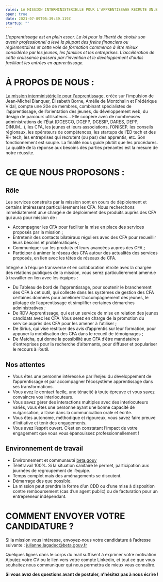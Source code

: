 ```yaml
---
roles: LA MISSION INTERMINISTERIELLE POUR L’APPRENTISSAGE RECRUTE UN.E CHARGE.E DE DÉPLOIEMENT DES PRODUITS AUPRÈS DES CFA
open: true
date: 2021-07-09T05:39:39.119Z
startup: ""
---
```

*L’apprentissage est en plein essor. La loi pour la liberté de choisir son avenir professionnel a levé la plupart des freins financiers ou réglementaires et cette voie de formation commence à être mieux considérée par les jeunes, les familles et les entreprises. L’accélération de cette croissance passera par l’invention et le développement d’outils facilitant les entrées en apprentissage.*


# À PROPOS DE NOUS :
[La mission interministérielle pour l'apprentissage](https://mission-apprentissage.gitbook.io/general/), créée sur l’impulsion de Jean-Michel Blanquer, Élisabeth Borne, Amélie de Montchalin et Frédérique Vidal, compte une 20e de membres, combinant spécialistes de l’apprentissage, de l’orientation des jeunes, du développement web, du design de parcours utilisateurs… Elle coopère avec de nombreuses administrations de l’État (DGESCO, DGEFP, DGESIP, DARES, DEPP, DINUM…), les CFA, les jeunes et leurs associations, l’ONISEP, les conseils régionaux, les opérateurs de compétences, les startups de l’ED tech et des RH tech, les entreprises qui recrutent (ou pas) des apprentis, etc. Son fonctionnement est souple. La finalité nous guide plutôt que les procédures. La qualité de la réponse aux besoins des parties prenantes est la mesure de notre réussite.


# CE QUE NOUS PROPOSONS :

## Rôle
Les services construits par la mission sont en cours de déploiement et certains intéressent particulièrement les CFA. Nous recherchons immédiatement un.e chargé.e de déploiement des produits auprès des CFA qui aura pour mission de :
- Accompagner les CFA pour faciliter la mise en place des services proposés par la mission ;
- Entretenir des contacts bilatéraux réguliers avec des CFA pour recueillir leurs besoins et problématiques ;
- Communiquer sur les produits et leurs avancées auprès des CFA ;
- Participer à animer le réseau des CFA autour des actualités des services proposés, en lien avec les têtes de réseaux de CFA.

Intégré.e à l’équipe transverse et en collaboration étroite avec la chargée des relations publiques de la mission, vous serez particulièrement amené.e à travailler en lien avec les équipes :
- Du Tableau de bord de l’apprentissage, pour soutenir le branchement des CFA à cet outil, qui collecte dans les systèmes de gestion des CFA certaines données pour améliorer l’accompagnement des jeunes, le pilotage de l’apprentissage et simplifier certaines démarches administratives ;
- De RDV Apprentissage, qui est un service de mise en relation des jeunes candidats avec les CFA. Vous serez en charge de la promotion du service auprès des CFA pour les amener à l’utiliser ;
- De Sirius, qui vise restituer des avis d’apprentis sur leur formation, pour appuyer la mobilisation des CFA dans le recueil de témoignages ;
- De Matcha, qui donne la possibilité aux CFA d’être mandataires d’entreprises pour la recherche d’alternants, pour diffuser et populariser le recours à l’outil.


## Nos attentes
- Vous êtes une personne intéressé.e par l’enjeu du développement de l’apprentissage et par accompagner l’écosystème apprentissage dans ses transformations.
- Vous avez le contact facile, une ténacité à toute épreuve et vous savez convaincre vos interlocuteurs. 
- Vous savez gérer des interactions multiples avec des interlocuteurs variés, vous êtes une personne ayant une bonne capacité de vulgarisation, à l’aise dans la communication orale et écrite.
- Vous êtes autonome, méthodique et rigoureux, vous savez faire preuve d’initiative et tenir des engagements.
- Vous avez l’esprit ouvert. C’est en constatant l’impact de votre engagement que vous vous épanouissez professionnellement !


## Environnement de travail
- Environnement et communauté [beta.gouv](https://beta.gouv.fr/)
- Télétravail 100%. Si la situation sanitaire le permet, participation aux journées de regroupement de l’équipe. 
- Temps complet mais des aménagements se discutent.
- Démarrage dès que possible.
- La mission peut prendre la forme d’un CDD ou d’une mise à disposition contre remboursement (cas d’un agent public) ou de facturation pour un entrepreneur indépendant. 


# COMMENT ENVOYER VOTRE CANDIDATURE ?
Si la mission vous intéresse, envoyez-nous votre candidature à l’adresse suivante : julianne.lagadec@beta.gouv.fr

Quelques lignes dans le corps du mail suffisent à exprimer votre motivation. Ajoutez votre CV ou le lien vers votre compte Linkedin, et tout ce que vous souhaitez nous communiquer qui nous permettra de mieux vous connaître.

**Si vous avez des questions avant de postuler, n’hésitez pas à nous écrire !**
